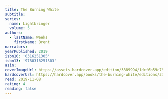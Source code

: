 ```yaml
---
title: The Burning White
subtitle:
series:
  name: Lightbringer
  volume: 5
authors:
  - lastName: Weeks
    firstName: Brent
narrators:
yearPublished: 2019
isbn10: '0316251305'
isbn13: '9780316251303'
asin:
coverImageUrl: https://assets.hardcover.app/edition/3389994/1dcf6b59c75acdd14821152741bba2d3158c71d9.jpeg
hardcoverUrl: https://hardcover.app/books/the-burning-white/editions/3389994
read: 2019-11-08
rating: 4
reading: false
---
```

